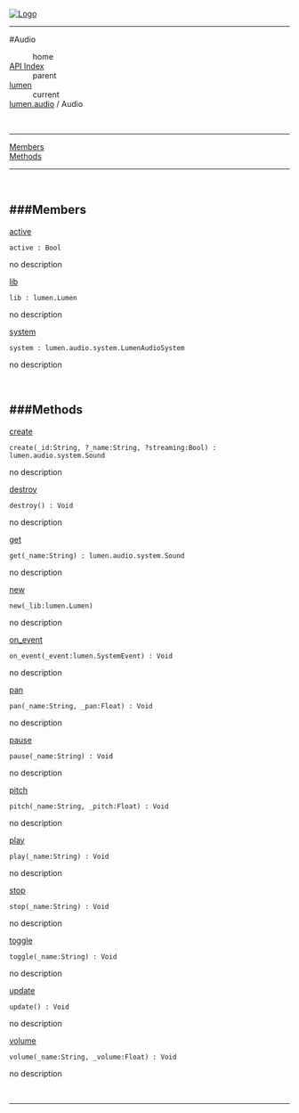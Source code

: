 
[![Logo](../../../images/logo.png)](../../../index.html)

---

#Audio


&emsp;&emsp;&emsp;home   
[API Index](../../../api/index.html#lumen.audio)   
&emsp;&emsp;&emsp;parent    
[lumen](../)     
&emsp;&emsp;&emsp;current    
[lumen.audio](./) / Audio

<br/>

---


[Members](#Members)   
[Methods](#Methods)   


---

&nbsp;   

<a class="lift" name="Members" ></a>
###Members   
---
<a class="lift" name="active" href="#active">active</a>



`active : Bool`

<span class="small_desc_flat"> no description </span>   

<a class="lift" name="lib" href="#lib">lib</a>



`lib : lumen.Lumen`

<span class="small_desc_flat"> no description </span>   

<a class="lift" name="system" href="#system">system</a>



`system : lumen.audio.system.LumenAudioSystem`

<span class="small_desc_flat"> no description </span>   

&nbsp;   

<a class="lift" name="Methods" ></a>
###Methods   
---
<a class="lift" name="create" href="#create">create</a>



`create(_id:String, ?_name:String, ?streaming:Bool) : lumen.audio.system.Sound`

<span class="small_desc_flat"> no description </span>   

<a class="lift" name="destroy" href="#destroy">destroy</a>



`destroy() : Void`

<span class="small_desc_flat"> no description </span>   

<a class="lift" name="get" href="#get">get</a>



`get(_name:String) : lumen.audio.system.Sound`

<span class="small_desc_flat"> no description </span>   

<a class="lift" name="new" href="#new">new</a>



`new(_lib:lumen.Lumen) `

<span class="small_desc_flat"> no description </span>   

<a class="lift" name="on_event" href="#on_event">on_event</a>



`on_event(_event:lumen.SystemEvent) : Void`

<span class="small_desc_flat"> no description </span>   

<a class="lift" name="pan" href="#pan">pan</a>



`pan(_name:String, _pan:Float) : Void`

<span class="small_desc_flat"> no description </span>   

<a class="lift" name="pause" href="#pause">pause</a>



`pause(_name:String) : Void`

<span class="small_desc_flat"> no description </span>   

<a class="lift" name="pitch" href="#pitch">pitch</a>



`pitch(_name:String, _pitch:Float) : Void`

<span class="small_desc_flat"> no description </span>   

<a class="lift" name="play" href="#play">play</a>



`play(_name:String) : Void`

<span class="small_desc_flat"> no description </span>   

<a class="lift" name="stop" href="#stop">stop</a>



`stop(_name:String) : Void`

<span class="small_desc_flat"> no description </span>   

<a class="lift" name="toggle" href="#toggle">toggle</a>



`toggle(_name:String) : Void`

<span class="small_desc_flat"> no description </span>   

<a class="lift" name="update" href="#update">update</a>



`update() : Void`

<span class="small_desc_flat"> no description </span>   

<a class="lift" name="volume" href="#volume">volume</a>



`volume(_name:String, _volume:Float) : Void`

<span class="small_desc_flat"> no description </span>   



&nbsp;
&nbsp;
&nbsp;

---  


&nbsp;   
&nbsp;   